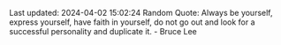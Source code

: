 Last updated: 2024-04-02 15:02:24
Random Quote: Always be yourself, express yourself, have faith in yourself, do not go out and look for a successful personality and duplicate it. - Bruce Lee